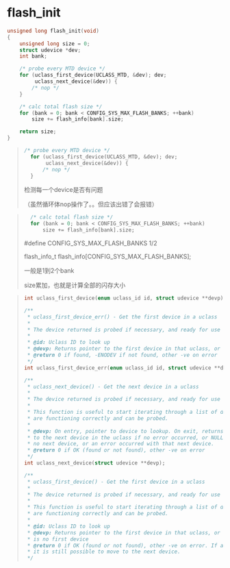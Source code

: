 # flash_init

```c
unsigned long flash_init(void)
{
	unsigned long size = 0;
	struct udevice *dev;
	int bank;

	/* probe every MTD device */
	for (uclass_first_device(UCLASS_MTD, &dev); dev;
	     uclass_next_device(&dev)) {
		/* nop */
	}

	/* calc total flash size */
	for (bank = 0; bank < CONFIG_SYS_MAX_FLASH_BANKS; ++bank)
		size += flash_info[bank].size;

	return size;
}
```

> ```c
> /* probe every MTD device */
> 	for (uclass_first_device(UCLASS_MTD, &dev); dev;
> 	     uclass_next_device(&dev)) {
> 		/* nop */
> 	}
> ```
>
> 检测每一个device是否有问题
>
> （虽然循环体nop操作了。。但应该出错了会报错）



> ```c
> 	/* calc total flash size */
> 	for (bank = 0; bank < CONFIG_SYS_MAX_FLASH_BANKS; ++bank)
> 		size += flash_info[bank].size;
> ```
>
> #define CONFIG_SYS_MAX_FLASH_BANKS	1/2
>
> flash_info_t flash_info[CONFIG_SYS_MAX_FLASH_BANKS];
>
> 一般是1到2个bank
>
> size累加，也就是计算全部的闪存大小



> ```c
> int uclass_first_device(enum uclass_id id, struct udevice **devp);
> 
> /**
>  * uclass_first_device_err() - Get the first device in a uclass
>  *
>  * The device returned is probed if necessary, and ready for use
>  *
>  * @id: Uclass ID to look up
>  * @devp: Returns pointer to the first device in that uclass, or NULL if none
>  * @return 0 if found, -ENODEV if not found, other -ve on error
>  */
> int uclass_first_device_err(enum uclass_id id, struct udevice **devp);
> 
> /**
>  * uclass_next_device() - Get the next device in a uclass
>  *
>  * The device returned is probed if necessary, and ready for use
>  *
>  * This function is useful to start iterating through a list of devices which
>  * are functioning correctly and can be probed.
>  *
>  * @devp: On entry, pointer to device to lookup. On exit, returns pointer
>  * to the next device in the uclass if no error occurred, or NULL if there is
>  * no next device, or an error occurred with that next device.
>  * @return 0 if OK (found or not found), other -ve on error
>  */
> int uclass_next_device(struct udevice **devp);
> 
> /**
>  * uclass_first_device() - Get the first device in a uclass
>  *
>  * The device returned is probed if necessary, and ready for use
>  *
>  * This function is useful to start iterating through a list of devices which
>  * are functioning correctly and can be probed.
>  *
>  * @id: Uclass ID to look up
>  * @devp: Returns pointer to the first device in that uclass, or NULL if there
>  * is no first device
>  * @return 0 if OK (found or not found), other -ve on error. If an error occurs
>  * it is still possible to move to the next device.
>  */
> ```
>
> 

